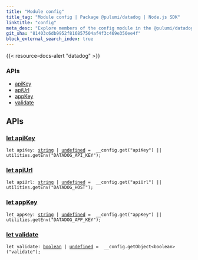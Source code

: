 ```yaml
---
title: "Module config"
title_tag: "Module config | Package @pulumi/datadog | Node.js SDK"
linktitle: "config"
meta_desc: "Explore members of the config module in the @pulumi/datadog package."
git_sha: "81403c6db9952f816857504af4f3c469e350ee4f"
block_external_search_index: true
---
```


<!-- WARNING: this page was generated by a tool. Do not edit it by hand. -->
<!-- To change it, please see https://github.com/pulumi/docs/tree/master/tools/tscdocgen. -->

{{< resource-docs-alert "datadog" >}}






<h3>APIs</h3>
<ul class="api">
    <li><a href="#apiKey"><span class="symbol api"></span>apiKey</a></li>
    <li><a href="#apiUrl"><span class="symbol api"></span>apiUrl</a></li>
    <li><a href="#appKey"><span class="symbol api"></span>appKey</a></li>
    <li><a href="#validate"><span class="symbol api"></span>validate</a></li>
</ul>




<h2 id="apis">APIs</h2>
<h3 class="pdoc-module-header" id="apiKey" data-link-title="apiKey">
    <a href="https://github.com/pulumi/pulumi-datadog/blob/81403c6db9952f816857504af4f3c469e350ee4f/sdk/nodejs/config/vars.ts#L11">
        let <strong>apiKey</strong>
    </a>
</h3>

<pre class="highlight"><code><span class='kd'>let</span> apiKey: <span class='kd'><a href='https://developer.mozilla.org/en-US/docs/Web/JavaScript/Reference/Global_Objects/String'>string</a></span> | <span class='kd'><a href='https://developer.mozilla.org/en-US/docs/Web/JavaScript/Reference/Global_Objects/undefined'>undefined</a></span> = <span class='s2'> __config.get(&#34;apiKey&#34;) || utilities.getEnv(&#34;DATADOG_API_KEY&#34;)</span>;</code></pre>
<h3 class="pdoc-module-header" id="apiUrl" data-link-title="apiUrl">
    <a href="https://github.com/pulumi/pulumi-datadog/blob/81403c6db9952f816857504af4f3c469e350ee4f/sdk/nodejs/config/vars.ts#L12">
        let <strong>apiUrl</strong>
    </a>
</h3>

<pre class="highlight"><code><span class='kd'>let</span> apiUrl: <span class='kd'><a href='https://developer.mozilla.org/en-US/docs/Web/JavaScript/Reference/Global_Objects/String'>string</a></span> | <span class='kd'><a href='https://developer.mozilla.org/en-US/docs/Web/JavaScript/Reference/Global_Objects/undefined'>undefined</a></span> = <span class='s2'> __config.get(&#34;apiUrl&#34;) || utilities.getEnv(&#34;DATADOG_HOST&#34;)</span>;</code></pre>
<h3 class="pdoc-module-header" id="appKey" data-link-title="appKey">
    <a href="https://github.com/pulumi/pulumi-datadog/blob/81403c6db9952f816857504af4f3c469e350ee4f/sdk/nodejs/config/vars.ts#L13">
        let <strong>appKey</strong>
    </a>
</h3>

<pre class="highlight"><code><span class='kd'>let</span> appKey: <span class='kd'><a href='https://developer.mozilla.org/en-US/docs/Web/JavaScript/Reference/Global_Objects/String'>string</a></span> | <span class='kd'><a href='https://developer.mozilla.org/en-US/docs/Web/JavaScript/Reference/Global_Objects/undefined'>undefined</a></span> = <span class='s2'> __config.get(&#34;appKey&#34;) || utilities.getEnv(&#34;DATADOG_APP_KEY&#34;)</span>;</code></pre>
<h3 class="pdoc-module-header" id="validate" data-link-title="validate">
    <a href="https://github.com/pulumi/pulumi-datadog/blob/81403c6db9952f816857504af4f3c469e350ee4f/sdk/nodejs/config/vars.ts#L14">
        let <strong>validate</strong>
    </a>
</h3>

<pre class="highlight"><code><span class='kd'>let</span> validate: <span class='kd'><a href='https://developer.mozilla.org/en-US/docs/Web/JavaScript/Reference/Global_Objects/Boolean'>boolean</a></span> | <span class='kd'><a href='https://developer.mozilla.org/en-US/docs/Web/JavaScript/Reference/Global_Objects/undefined'>undefined</a></span> = <span class='s2'> __config.getObject&lt;boolean&gt;(&#34;validate&#34;)</span>;</code></pre>
